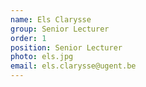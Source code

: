 ```yaml
---
name: Els Clarysse
group: Senior Lecturer
order: 1
position: Senior Lecturer
photo: els.jpg
email: els.clarysse@ugent.be
---
```

